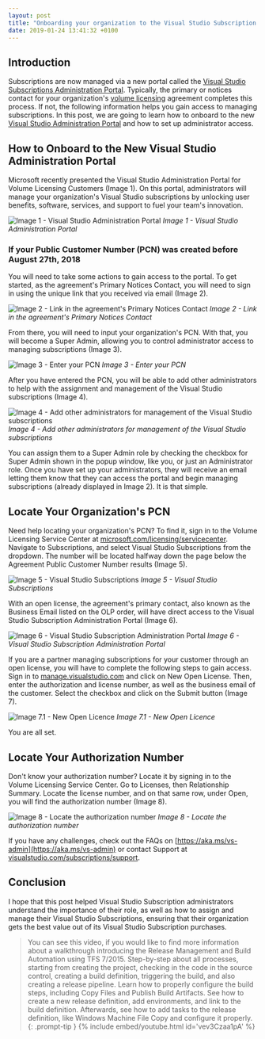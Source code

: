 ```yaml
---
layout: post
title: "Onboarding your organization to the Visual Studio Subscription Administration Portal"
date: 2019-01-24 13:41:32 +0100
---
```


## Introduction

Subscriptions are now managed via a new portal called the [Visual Studio Subscriptions Administration Portal](https://visualstudio.microsoft.com/). Typically, the primary or notices contact for your organization\'s [volume licensing](https://www.microsoft.com/Licensing/servicecenter/default.aspx) agreement completes this process. If not, the following information helps you gain access to managing subscriptions. In this post, we are going to learn how to onboard to the new [Visual Studio Administration Portal](https://visualstudio.microsoft.com/subscriptions-administration/) and how to set up administrator access.

## How to Onboard to the New Visual Studio Administration Portal

Microsoft recently presented the Visual Studio Administration Portal for Volume Licensing Customers (Image 1). On this portal, administrators will manage your organization\'s Visual Studio subscriptions by unlocking user benefits, software, services, and support to fuel your team\'s innovation.

![Image 1 - Visual Studio Administration Portal](/assets/img/2019/01/Image-1-Visual-Studio-Administration-Portal.png)
_Image 1 - Visual Studio Administration Portal_

### If your Public Customer Number (PCN) was created before August 27th, 2018

You will need to take some actions to gain access to the portal. To get started, as the agreement\'s Primary Notices Contact, you will need to sign in using the unique link that you received via email (Image 2).

![Image 2 - Link in the agreement\'s Primary Notices Contact](/assets/img/2019/01/Image-2-Link-in-the-agreements-Primary-Notices-Contact.png)
_Image 2 - Link in the agreement\'s Primary Notices Contact_

From there, you will need to input your organization\'s PCN. With that, you will become a Super Admin, allowing you to control administrator access to managing subscriptions (Image 3).

![Image 3 - Enter your PCN](/assets/img/2019/01/Image-3-Enter-your-PCN.png)
_Image 3 - Enter your PCN_

After you have entered the PCN, you will be able to add other administrators to help with the assignment and management of the Visual Studio subscriptions (Image 4).

![Image 4 - Add other administrators for management of the Visual Studio subscriptions](/assets/img/2019/01/Image-4-Add-other-administrators-for-management-of-the-Visual-Studio-subscriptions.png)
_Image 4 - Add other administrators for management of the Visual Studio subscriptions_

You can assign them to a Super Admin role by checking the checkbox for Super Admin shown in the popup window, like you, or just an Administrator role. Once you have set up your administrators, they will receive an email letting them know that they can access the portal and begin managing subscriptions (already displayed in Image 2). It is that simple.

## Locate Your Organization\'s PCN

Need help locating your organization\'s PCN? To find it, sign in to the Volume Licensing Service Center at [microsoft.com/licensing/servicecenter](https://www.microsoft.com/licensing/servicecenter). Navigate to Subscriptions, and select Visual Studio Subscriptions from the dropdown. The number will be located halfway down the page below the Agreement Public Customer Number results (Image 5).

![Image 5 - Visual Studio Subscriptions](/assets/img/2019/01/Image-5-Visual-Studio-Subscriptions.png)
_Image 5 - Visual Studio Subscriptions_

With an open license, the agreement\'s primary contact, also known as the Business Email listed on the OLP order, will have direct access to the Visual Studio Subscription Administration Portal (Image 6).

![Image 6 - Visual Studio Subscription Administration Portal](/assets/img/2019/01/Image-6-Visual-Studio-Subscription-Administration-Portal.png)
_Image 6 - Visual Studio Subscription Administration Portal_

If you are a partner managing subscriptions for your customer through an open license, you will have to complete the following steps to gain access. Sign in to [manage.visualstudio.com](https://manage.visualstudio.com) and click on New Open License. Then, enter the authorization and license number, as well as the business email of the customer. Select the checkbox and click on the Submit button (Image 7).

![Image 7.1 - New Open Licence](/assets/img/2019/01/Image-7.1-New-Open-Licence.png)
_Image 7.1 - New Open Licence_

You are all set.

## Locate Your Authorization Number

Don\'t know your authorization number? Locate it by signing in to the Volume Licensing Service Center. Go to Licenses, then Relationship Summary. Locate the license number, and on that same row, under Open, you will find the authorization number (Image 8).

![Image 8 - Locate the authorization number](/assets/img/2019/01/Image-8-Locate-the-authorization-number.png)
_Image 8 - Locate the authorization number_

If you have any challenges, check out the FAQs on [https://aka.ms/vs-admin](https://aka.ms/vs-admin) or contact Support at [visualstudio.com/subscriptions/support](https://visualstudio.microsoft.com/subscriptions/support/).

## Conclusion

I hope that this post helped Visual Studio Subscription administrators understand the importance of their role, as well as how to assign and manage their Visual Studio Subscriptions, ensuring that their organization gets the best value out of its Visual Studio Subscription purchases.

>You can see this video, if you would like to find more information about a walkthrough introducing the Release Management and Build Automation using TFS 7/2015. Step-by-step about all processes, starting from creating the project, checking in the code in the source control, creating a build definition, triggering the build, and also creating a release pipeline. Learn how to properly configure the build steps, including Copy Files and Publish Build Artifacts. See how to create a new release definition, add environments, and link to the build definition. Afterwards, see how to add tasks to the release definition, like Windows Machine File Copy and configure it properly.
{: .prompt-tip }
{% include embed/youtube.html id='vev3Czaa1pA' %}
